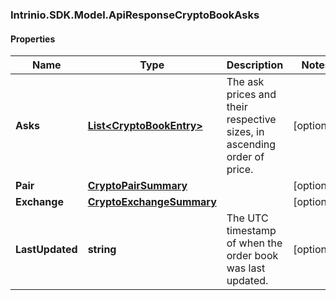 ### Intrinio.SDK.Model.ApiResponseCryptoBookAsks
#### Properties

Name | Type | Description | Notes
------------ | ------------- | ------------- | -------------
**Asks** | [**List&lt;CryptoBookEntry&gt;**](CryptoBookEntry.md) | The ask prices and their respective sizes, in ascending order of price. | [optional] 
**Pair** | [**CryptoPairSummary**](CryptoPairSummary.md) |  | [optional] 
**Exchange** | [**CryptoExchangeSummary**](CryptoExchangeSummary.md) |  | [optional] 
**LastUpdated** | **string** | The UTC timestamp of when the order book was last updated. | [optional] 

